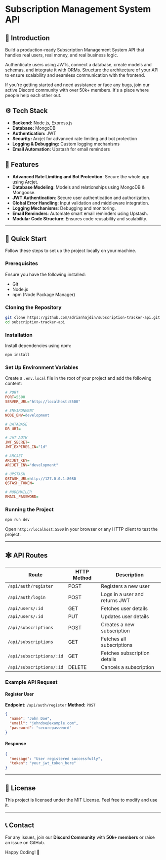 # Subscription Management System API

## 🤖 Introduction

Build a production-ready Subscription Management System API that handles real users, real money, and real business logic.

Authenticate users using JWTs, connect a database, create models and schemas, and integrate it with ORMs. Structure the architecture of your API to ensure scalability and seamless communication with the frontend.

If you're getting started and need assistance or face any bugs, join our active Discord community with over 50k+ members. It's a place where people help each other out.

## ⚙️ Tech Stack

- **Backend:** Node.js, Express.js
- **Database:** MongoDB
- **Authentication:** JWT
- **Security:** Arcjet for advanced rate limiting and bot protection
- **Logging & Debugging:** Custom logging mechanisms
- **Email Automation:** Upstash for email reminders

## 🔋 Features

- **Advanced Rate Limiting and Bot Protection**: Secure the whole app using Arcjet.
- **Database Modeling**: Models and relationships using MongoDB & Mongoose.
- **JWT Authentication**: Secure user authentication and authorization.
- **Global Error Handling**: Input validation and middleware integration.
- **Logging Mechanisms**: Debugging and monitoring.
- **Email Reminders**: Automate smart email reminders using Upstash.
- **Modular Code Structure**: Ensures code reusability and scalability.

---

## 🤸 Quick Start

Follow these steps to set up the project locally on your machine.

### Prerequisites

Ensure you have the following installed:

- Git
- Node.js
- npm (Node Package Manager)

### Cloning the Repository

```bash
git clone https://github.com/adrianhajdin/subscription-tracker-api.git
cd subscription-tracker-api
```

### Installation

Install dependencies using npm:

```bash
npm install
```

### Set Up Environment Variables

Create a `.env.local` file in the root of your project and add the following content:

```ini
# PORT
PORT=5500
SERVER_URL="http://localhost:5500"

# ENVIRONMENT
NODE_ENV=development

# DATABASE
DB_URI=

# JWT AUTH
JWT_SECRET=
JWT_EXPIRES_IN="1d"

# ARCJET
ARCJET_KEY=
ARCJET_ENV="development"

# UPSTASH
QSTASH_URL=http://127.0.0.1:8080
QSTASH_TOKEN=

# NODEMAILER
EMAIL_PASSWORD=
```

### Running the Project

```bash
npm run dev
```

Open `http://localhost:5500` in your browser or any HTTP client to test the project.

---

## 🕸️ API Routes

| Route                    | HTTP Method | Description                    |
| ------------------------ | ----------- | ------------------------------ |
| `/api/auth/register`     | POST        | Registers a new user           |
| `/api/auth/login`        | POST        | Logs in a user and returns JWT |
| `/api/users/:id`         | GET         | Fetches user details           |
| `/api/users/:id`         | PUT         | Updates user details           |
| `/api/subscriptions`     | POST        | Creates a new subscription     |
| `/api/subscriptions`     | GET         | Fetches all subscriptions      |
| `/api/subscriptions/:id` | GET         | Fetches subscription details   |
| `/api/subscriptions/:id` | DELETE      | Cancels a subscription         |

### Example API Request

#### Register User

**Endpoint:** `/api/auth/register`
**Method:** `POST`

```json
{
  "name": "John Doe",
  "email": "johndoe@example.com",
  "password": "securepassword"
}
```

#### Response

```json
{
  "message": "User registered successfully",
  "token": "your_jwt_token_here"
}
```

---

## 📌 License

This project is licensed under the MIT License. Feel free to modify and use it.

---

## 📞 Contact

For any issues, join our **Discord Community** with **50k+ members** or raise an issue on GitHub.

Happy Coding! 🚀
